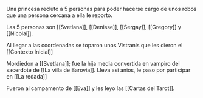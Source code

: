 Una princesa recluto a 5 personas para poder hacerse cargo de unos robos que una persona cercana a ella le reporto.

Las 5 personas son [[Svetlana]], [[Denisse]], [[Sergay]], [[Gregory]] y [[Nicolai]].

Al llegar a las coordenadas se toparon unos Vistranis que les dieron el [[Contexto Inicial]]

Mordiedon a [[Svetlana]]; fue la hija media convertida en vampiro del sacerdote de [[La villa de Barovia]].
Lleva asi anios, le paso por participar en [[La redada]]

Fueron al campamento de [[Eva]] y les leyo las [[Cartas del Tarot]].